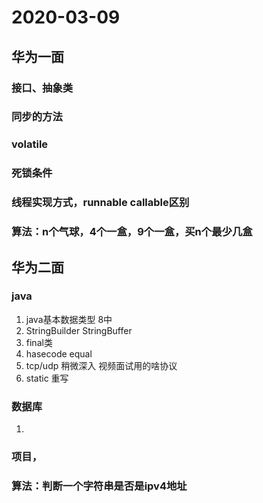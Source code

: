 # 2020-03-09
## 华为一面
### 接口、抽象类
### 同步的方法
### volatile
### 死锁条件
### 线程实现方式，runnable callable区别
### 算法：n个气球，4个一盒，9个一盒，买n个最少几盒

## 华为二面
### java
1. java基本数据类型 8中
2. StringBuilder StringBuffer
3. final类
4. hasecode equal
5. tcp/udp 稍微深入  视频面试用的啥协议
6. static 重写
### 数据库
1. 
### 项目，
### 算法：判断一个字符串是否是ipv4地址